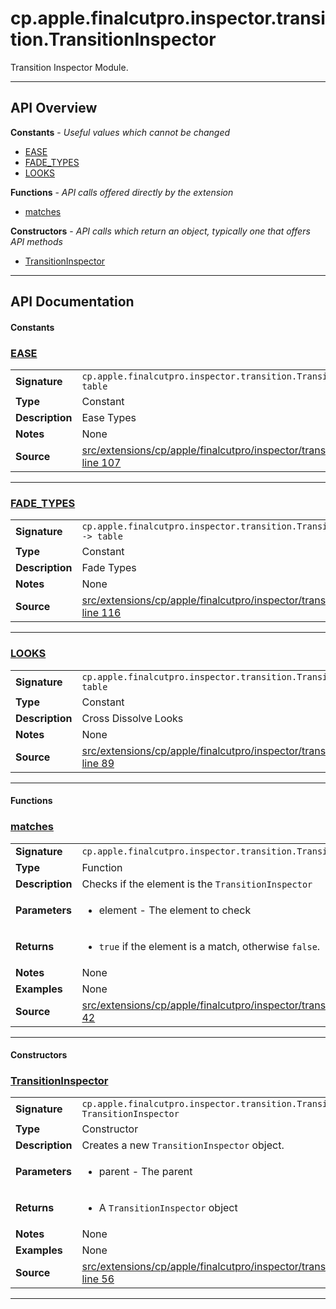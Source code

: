 # cp.apple.finalcutpro.inspector.transition.TransitionInspector

Transition Inspector Module.

---

## API Overview
**Constants** - _Useful values which cannot be changed_
 * [EASE](#ease)
 * [FADE_TYPES](#fade_types)
 * [LOOKS](#looks)

**Functions** - _API calls offered directly by the extension_
 * [matches](#matches)

**Constructors** - _API calls which return an object, typically one that offers API methods_
 * [TransitionInspector](#transitioninspector)


---

## API Documentation

#### Constants


### [EASE](#ease)

|                                             |                                                                                     |
| --------------------------------------------|-------------------------------------------------------------------------------------|
| **Signature**                               | `cp.apple.finalcutpro.inspector.transition.TransitionInspector.EASE -> table`                                                                    |
| **Type**                                    | Constant                                                                     |
| **Description**                             | Ease Types                                                                     |
| **Notes**                                   | None |
| **Source**                                  | [src/extensions/cp/apple/finalcutpro/inspector/transition/TransitionInspector.lua line 107](https://github.com/CommandPost/CommandPost/blob/develop/src/extensions/cp/apple/finalcutpro/inspector/transition/TransitionInspector.lua#L107) |

---


### [FADE_TYPES](#fade_types)

|                                             |                                                                                     |
| --------------------------------------------|-------------------------------------------------------------------------------------|
| **Signature**                               | `cp.apple.finalcutpro.inspector.transition.TransitionInspector.FADE_TYPES -> table`                                                                    |
| **Type**                                    | Constant                                                                     |
| **Description**                             | Fade Types                                                                     |
| **Notes**                                   | None |
| **Source**                                  | [src/extensions/cp/apple/finalcutpro/inspector/transition/TransitionInspector.lua line 116](https://github.com/CommandPost/CommandPost/blob/develop/src/extensions/cp/apple/finalcutpro/inspector/transition/TransitionInspector.lua#L116) |

---


### [LOOKS](#looks)

|                                             |                                                                                     |
| --------------------------------------------|-------------------------------------------------------------------------------------|
| **Signature**                               | `cp.apple.finalcutpro.inspector.transition.TransitionInspector.LOOKS -> table`                                                                    |
| **Type**                                    | Constant                                                                     |
| **Description**                             | Cross Dissolve Looks                                                                     |
| **Notes**                                   | None |
| **Source**                                  | [src/extensions/cp/apple/finalcutpro/inspector/transition/TransitionInspector.lua line 89](https://github.com/CommandPost/CommandPost/blob/develop/src/extensions/cp/apple/finalcutpro/inspector/transition/TransitionInspector.lua#L89) |

---

#### Functions


### [matches](#matches)

|                                             |                                                                                     |
| --------------------------------------------|-------------------------------------------------------------------------------------|
| **Signature**                               | `cp.apple.finalcutpro.inspector.transition.TransitionInspector.matches(element)`                                                                    |
| **Type**                                    | Function                                                                     |
| **Description**                             | Checks if the element is the `TransitionInspector`                                                                     |
| **Parameters**                              | <ul><li>element   - The element to check</li></ul> |
| **Returns**                                 | <ul><li>`true` if the element is a match, otherwise `false`.</li></ul>          |
| **Notes**                                   | None |
| **Examples**                                | None |
| **Source**                                  | [src/extensions/cp/apple/finalcutpro/inspector/transition/TransitionInspector.lua line 42](https://github.com/CommandPost/CommandPost/blob/develop/src/extensions/cp/apple/finalcutpro/inspector/transition/TransitionInspector.lua#L42) |

---

#### Constructors


### [TransitionInspector](#transitioninspector)

|                                             |                                                                                     |
| --------------------------------------------|-------------------------------------------------------------------------------------|
| **Signature**                               | `cp.apple.finalcutpro.inspector.transition.TransitionInspector(parent) -> TransitionInspector`                                                                    |
| **Type**                                    | Constructor                                                                     |
| **Description**                             | Creates a new `TransitionInspector` object.                                                                     |
| **Parameters**                              | <ul><li>parent - The parent</li></ul> |
| **Returns**                                 | <ul><li>A `TransitionInspector` object</li></ul>          |
| **Notes**                                   | None |
| **Examples**                                | None |
| **Source**                                  | [src/extensions/cp/apple/finalcutpro/inspector/transition/TransitionInspector.lua line 56](https://github.com/CommandPost/CommandPost/blob/develop/src/extensions/cp/apple/finalcutpro/inspector/transition/TransitionInspector.lua#L56) |

---

